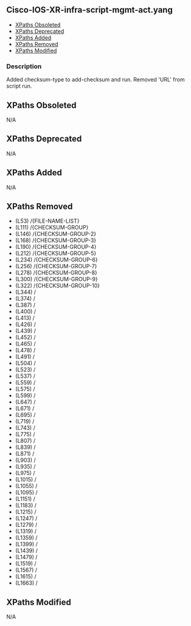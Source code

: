 ## Cisco-IOS-XR-infra-script-mgmt-act.yang

- [XPaths Obsoleted](#xpaths-obsoleted)
- [XPaths Deprecated](#xpaths-deprecated)
- [XPaths Added](#xpaths-added)
- [XPaths Removed](#xpaths-removed)
- [XPaths Modified](#xpaths-modified)

### Description

Added checksum-type to add-checksum and run. Removed 'URL' from script run.

## XPaths Obsoleted

N/A

## XPaths Deprecated

N/A

## XPaths Added

N/A

## XPaths Removed

- (L53)	/{FILE-NAME-LIST}
- (L111)	/{CHECKSUM-GROUP}
- (L146)	/{CHECKSUM-GROUP-2}
- (L168)	/{CHECKSUM-GROUP-3}
- (L190)	/{CHECKSUM-GROUP-4}
- (L212)	/{CHECKSUM-GROUP-5}
- (L234)	/{CHECKSUM-GROUP-6}
- (L256)	/{CHECKSUM-GROUP-7}
- (L278)	/{CHECKSUM-GROUP-8}
- (L300)	/{CHECKSUM-GROUP-9}
- (L322)	/{CHECKSUM-GROUP-10}
- (L344)	/
- (L374)	/
- (L387)	/
- (L400)	/
- (L413)	/
- (L426)	/
- (L439)	/
- (L452)	/
- (L465)	/
- (L478)	/
- (L491)	/
- (L504)	/
- (L523)	/
- (L537)	/
- (L559)	/
- (L575)	/
- (L599)	/
- (L647)	/
- (L671)	/
- (L695)	/
- (L719)	/
- (L743)	/
- (L775)	/
- (L807)	/
- (L839)	/
- (L871)	/
- (L903)	/
- (L935)	/
- (L975)	/
- (L1015)	/
- (L1055)	/
- (L1095)	/
- (L1151)	/
- (L1183)	/
- (L1215)	/
- (L1247)	/
- (L1279)	/
- (L1319)	/
- (L1359)	/
- (L1399)	/
- (L1439)	/
- (L1479)	/
- (L1519)	/
- (L1567)	/
- (L1615)	/
- (L1663)	/

## XPaths Modified

N/A


